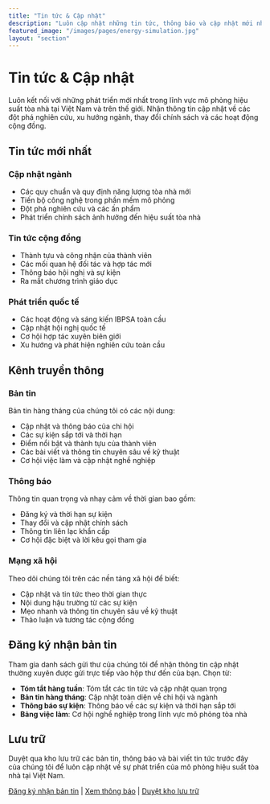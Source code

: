 ```yaml
---
title: "Tin tức & Cập nhật"
description: "Luôn cập nhật những tin tức, thông báo và cập nhật mới nhất từ IBPSA Việt Nam và cộng đồng mô phỏng hiệu suất tòa nhà toàn cầu."
featured_image: "/images/pages/energy-simulation.jpg"
layout: "section"
---
```


# Tin tức & Cập nhật

Luôn kết nối với những phát triển mới nhất trong lĩnh vực mô phỏng hiệu suất tòa nhà tại Việt Nam và trên thế giới. Nhận thông tin cập nhật về các đột phá nghiên cứu, xu hướng ngành, thay đổi chính sách và các hoạt động cộng đồng.

## Tin tức mới nhất

### Cập nhật ngành

- Các quy chuẩn và quy định năng lượng tòa nhà mới
- Tiến bộ công nghệ trong phần mềm mô phỏng
- Đột phá nghiên cứu và các ấn phẩm
- Phát triển chính sách ảnh hưởng đến hiệu suất tòa nhà

### Tin tức cộng đồng

- Thành tựu và công nhận của thành viên
- Các mối quan hệ đối tác và hợp tác mới
- Thông báo hội nghị và sự kiện
- Ra mắt chương trình giáo dục

### Phát triển quốc tế

- Các hoạt động và sáng kiến IBPSA toàn cầu
- Cập nhật hội nghị quốc tế
- Cơ hội hợp tác xuyên biên giới
- Xu hướng và phát hiện nghiên cứu toàn cầu

## Kênh truyền thông

### Bản tin

Bản tin hàng tháng của chúng tôi có các nội dung:

- Cập nhật và thông báo của chi hội
- Các sự kiện sắp tới và thời hạn
- Điểm nổi bật và thành tựu của thành viên
- Các bài viết và thông tin chuyên sâu về kỹ thuật
- Cơ hội việc làm và cập nhật nghề nghiệp

### Thông báo

Thông tin quan trọng và nhạy cảm về thời gian bao gồm:

- Đăng ký và thời hạn sự kiện
- Thay đổi và cập nhật chính sách
- Thông tin liên lạc khẩn cấp
- Cơ hội đặc biệt và lời kêu gọi tham gia

### Mạng xã hội

Theo dõi chúng tôi trên các nền tảng xã hội để biết:

- Cập nhật và tin tức theo thời gian thực
- Nội dung hậu trường từ các sự kiện
- Mẹo nhanh và thông tin chuyên sâu về kỹ thuật
- Thảo luận và tương tác cộng đồng

## Đăng ký nhận bản tin

Tham gia danh sách gửi thư của chúng tôi để nhận thông tin cập nhật thường xuyên được gửi trực tiếp vào hộp thư đến của bạn. Chọn từ:

- **Tóm tắt hàng tuần**: Tóm tắt các tin tức và cập nhật quan trọng
- **Bản tin hàng tháng**: Cập nhật toàn diện về chi hội và ngành
- **Thông báo sự kiện**: Thông báo về các sự kiện và thời hạn sắp tới
- **Bảng việc làm**: Cơ hội nghề nghiệp trong lĩnh vực mô phỏng tòa nhà

## Lưu trữ

Duyệt qua kho lưu trữ các bản tin, thông báo và bài viết tin tức trước đây của chúng tôi để luôn cập nhật về sự phát triển của mô phỏng hiệu suất tòa nhà tại Việt Nam.

[Đăng ký nhận bản tin](/news/newsletter/) | [Xem thông báo](/news/announcements/) | [Duyệt kho lưu trữ](/news/archive/)
